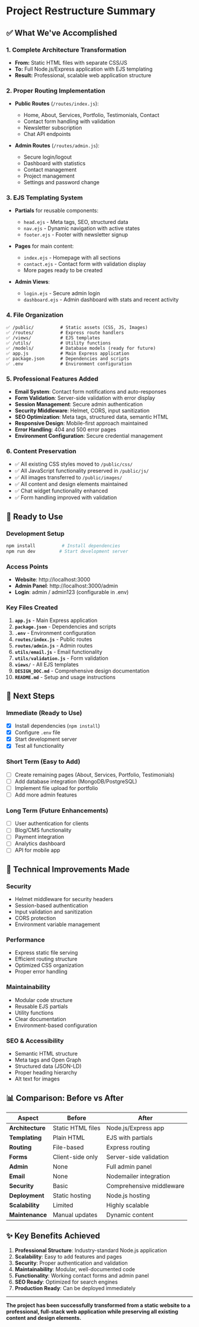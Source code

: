 # Project Restructure Summary

## ✅ What We've Accomplished

### 1. **Complete Architecture Transformation**
- **From:** Static HTML files with separate CSS/JS
- **To:** Full Node.js/Express application with EJS templating
- **Result:** Professional, scalable web application structure

### 2. **Proper Routing Implementation**
- **Public Routes** (`/routes/index.js`):
  - Home, About, Services, Portfolio, Testimonials, Contact
  - Contact form handling with validation
  - Newsletter subscription
  - Chat API endpoints
  
- **Admin Routes** (`/routes/admin.js`):
  - Secure login/logout
  - Dashboard with statistics
  - Contact management
  - Project management
  - Settings and password change

### 3. **EJS Templating System**
- **Partials** for reusable components:
  - `head.ejs` - Meta tags, SEO, structured data
  - `nav.ejs` - Dynamic navigation with active states
  - `footer.ejs` - Footer with newsletter signup
  
- **Pages** for main content:
  - `index.ejs` - Homepage with all sections
  - `contact.ejs` - Contact form with validation display
  - More pages ready to be created
  
- **Admin Views**:
  - `login.ejs` - Secure admin login
  - `dashboard.ejs` - Admin dashboard with stats and recent activity

### 4. **File Organization**
```
✅ /public/          # Static assets (CSS, JS, Images)
✅ /routes/          # Express route handlers
✅ /views/           # EJS templates
✅ /utils/           # Utility functions
✅ /models/          # Database models (ready for future)
✅ app.js            # Main Express application
✅ package.json      # Dependencies and scripts
✅ .env              # Environment configuration
```

### 5. **Professional Features Added**
- **Email System**: Contact form notifications and auto-responses
- **Form Validation**: Server-side validation with error display
- **Session Management**: Secure admin authentication
- **Security Middleware**: Helmet, CORS, input sanitization
- **SEO Optimization**: Meta tags, structured data, semantic HTML
- **Responsive Design**: Mobile-first approach maintained
- **Error Handling**: 404 and 500 error pages
- **Environment Configuration**: Secure credential management

### 6. **Content Preservation**
- ✅ All existing CSS styles moved to `/public/css/`
- ✅ All JavaScript functionality preserved in `/public/js/`
- ✅ All images transferred to `/public/images/`
- ✅ All content and design elements maintained
- ✅ Chat widget functionality enhanced
- ✅ Form handling improved with validation

## 🚀 Ready to Use

### Development Setup
```bash
npm install          # Install dependencies
npm run dev         # Start development server
```

### Access Points
- **Website**: http://localhost:3000
- **Admin Panel**: http://localhost:3000/admin
- **Login**: admin / admin123 (configurable in .env)

### Key Files Created
1. **`app.js`** - Main Express application
2. **`package.json`** - Dependencies and scripts
3. **`.env`** - Environment configuration
4. **`routes/index.js`** - Public routes
5. **`routes/admin.js`** - Admin routes
6. **`utils/email.js`** - Email functionality
7. **`utils/validation.js`** - Form validation
8. **`views/`** - All EJS templates
9. **`DESIGN_DOC.md`** - Comprehensive design documentation
10. **`README.md`** - Setup and usage instructions

## 🎯 Next Steps

### Immediate (Ready to Use)
- [x] Install dependencies (`npm install`)
- [x] Configure `.env` file
- [x] Start development server
- [x] Test all functionality

### Short Term (Easy to Add)
- [ ] Create remaining pages (About, Services, Portfolio, Testimonials)
- [ ] Add database integration (MongoDB/PostgreSQL)
- [ ] Implement file upload for portfolio
- [ ] Add more admin features

### Long Term (Future Enhancements)
- [ ] User authentication for clients
- [ ] Blog/CMS functionality
- [ ] Payment integration
- [ ] Analytics dashboard
- [ ] API for mobile app

## 🔧 Technical Improvements Made

### Security
- Helmet middleware for security headers
- Session-based authentication
- Input validation and sanitization
- CORS protection
- Environment variable management

### Performance
- Express static file serving
- Efficient routing structure
- Optimized CSS organization
- Proper error handling

### Maintainability
- Modular code structure
- Reusable EJS partials
- Utility functions
- Clear documentation
- Environment-based configuration

### SEO & Accessibility
- Semantic HTML structure
- Meta tags and Open Graph
- Structured data (JSON-LD)
- Proper heading hierarchy
- Alt text for images

## 📊 Comparison: Before vs After

| Aspect | Before | After |
|--------|--------|-------|
| **Architecture** | Static HTML files | Node.js/Express app |
| **Templating** | Plain HTML | EJS with partials |
| **Routing** | File-based | Express routing |
| **Forms** | Client-side only | Server-side validation |
| **Admin** | None | Full admin panel |
| **Email** | None | Nodemailer integration |
| **Security** | Basic | Comprehensive middleware |
| **Deployment** | Static hosting | Node.js hosting |
| **Scalability** | Limited | Highly scalable |
| **Maintenance** | Manual updates | Dynamic content |

## ✨ Key Benefits Achieved

1. **Professional Structure**: Industry-standard Node.js application
2. **Scalability**: Easy to add features and pages
3. **Security**: Proper authentication and validation
4. **Maintainability**: Modular, well-documented code
5. **Functionality**: Working contact forms and admin panel
6. **SEO Ready**: Optimized for search engines
7. **Production Ready**: Can be deployed immediately

---

**The project has been successfully transformed from a static website to a professional, full-stack web application while preserving all existing content and design elements.**